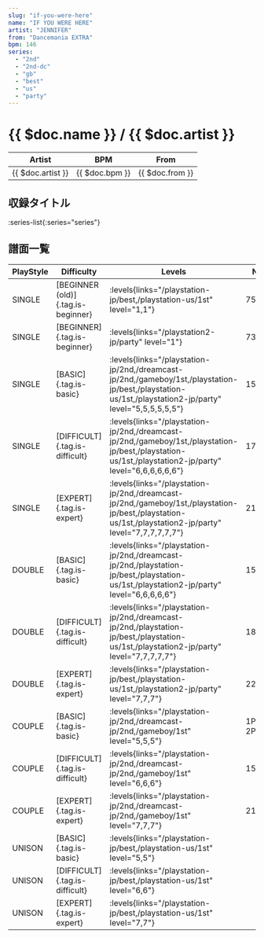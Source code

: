 ```yaml
---
slug: "if-you-were-here"
name: "IF YOU WERE HERE"
artist: "JENNIFER"
from: "Dancemania EXTRA"
bpm: 146
series:
  - "2nd"
  - "2nd-dc"
  - "gb"
  - "best"
  - "us"
  - "party"
---
```


# {{ $doc.name }} / {{ $doc.artist }}

|Artist|BPM|From|
|------|---|----|
|{{ $doc.artist }}|{{ $doc.bpm }}|{{ $doc.from }}|

## 収録タイトル

:series-list{:series="series"}

## 譜面一覧

|PlayStyle|Difficulty|Levels|Notes|Movie|
|---------|----------|------|-----|-----|
|SINGLE|[BEGINNER (old)]{.tag.is-beginner}| :levels{links="/playstation-jp/best,/playstation-us/1st" level="1,1"}|75/0||
|SINGLE|[BEGINNER]{.tag.is-beginner}| :levels{links="/playstation2-jp/party" level="1"}|73/0||
|SINGLE|[BASIC]{.tag.is-basic}| :levels{links="/playstation-jp/2nd,/dreamcast-jp/2nd,/gameboy/1st,/playstation-jp/best,/playstation-us/1st,/playstation2-jp/party" level="5,5,5,5,5,5"}|150/0||
|SINGLE|[DIFFICULT]{.tag.is-difficult}| :levels{links="/playstation-jp/2nd,/dreamcast-jp/2nd,/gameboy/1st,/playstation-jp/best,/playstation-us/1st,/playstation2-jp/party" level="6,6,6,6,6,6"}|170/0||
|SINGLE|[EXPERT]{.tag.is-expert}| :levels{links="/playstation-jp/2nd,/dreamcast-jp/2nd,/gameboy/1st,/playstation-jp/best,/playstation-us/1st,/playstation2-jp/party" level="7,7,7,7,7,7"}|210/0||
|DOUBLE|[BASIC]{.tag.is-basic}| :levels{links="/playstation-jp/2nd,/dreamcast-jp/2nd,/playstation-jp/best,/playstation-us/1st,/playstation2-jp/party" level="6,6,6,6,6"}|150/0||
|DOUBLE|[DIFFICULT]{.tag.is-difficult}| :levels{links="/playstation-jp/2nd,/dreamcast-jp/2nd,/playstation-jp/best,/playstation-us/1st,/playstation2-jp/party" level="7,7,7,7,7"}|187/0||
|DOUBLE|[EXPERT]{.tag.is-expert}| :levels{links="/playstation-jp/best,/playstation-us/1st,/playstation2-jp/party" level="7,7,7"}|225/0||
|COUPLE|[BASIC]{.tag.is-basic}| :levels{links="/playstation-jp/2nd,/dreamcast-jp/2nd,/gameboy/1st" level="5,5,5"}|1P:144/0 2P:142/0||
|COUPLE|[DIFFICULT]{.tag.is-difficult}| :levels{links="/playstation-jp/2nd,/dreamcast-jp/2nd,/gameboy/1st" level="6,6,6"}|158/0||
|COUPLE|[EXPERT]{.tag.is-expert}| :levels{links="/playstation-jp/2nd,/dreamcast-jp/2nd,/gameboy/1st" level="7,7,7"}|210/0||
|UNISON|[BASIC]{.tag.is-basic}| :levels{links="/playstation-jp/best,/playstation-us/1st" level="5,5"}|||
|UNISON|[DIFFICULT]{.tag.is-difficult}| :levels{links="/playstation-jp/best,/playstation-us/1st" level="6,6"}|||
|UNISON|[EXPERT]{.tag.is-expert}| :levels{links="/playstation-jp/best,/playstation-us/1st" level="7,7"}|||
